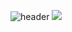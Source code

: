 ![header](https://capsule-render.vercel.app/api?type=wave&color=auto&height=300&section=header&text=capsule%20render&fontSize=90)
![](https://img.shields.io/badge/Java-007396?style=flat&logo=OpenJDK&logoColor=white")
